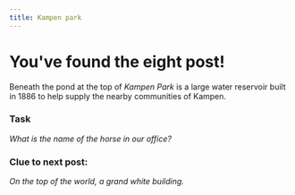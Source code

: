 ```yaml
---
title: Kampen park
---
```


#  You've found the eight post!

Beneath the pond at the top of _Kampen Park_ is a large water reservoir built in 1886 to help supply the nearby communities of Kampen.

### Task

_What is the name of the horse in our office?_

### Clue to next post:

_On the top of the world, a grand white building._
